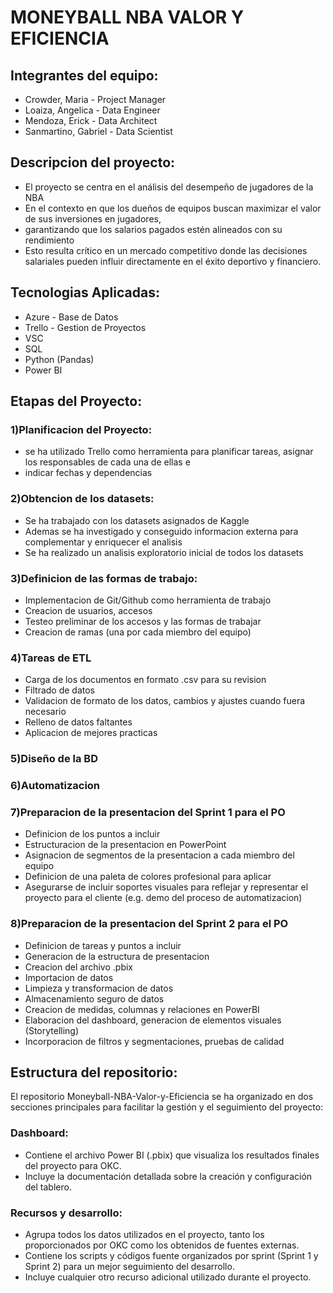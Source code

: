 # MONEYBALL NBA VALOR Y EFICIENCIA

## Integrantes del equipo: 
- Crowder, Maria - Project Manager 
- Loaiza, Angelica - Data Engineer
- Mendoza, Erick - Data Architect
- Sanmartino, Gabriel - Data Scientist

## Descripcion del proyecto:

- El proyecto se centra en el análisis del desempeño de jugadores de la NBA
- En el contexto en que los dueños de equipos buscan maximizar el valor de sus inversiones en jugadores, 
- garantizando que los salarios pagados estén alineados con su rendimiento
- Esto resulta crítico en un mercado competitivo donde las decisiones salariales pueden influir directamente en el éxito deportivo y financiero.

## Tecnologias Aplicadas:

- Azure - Base de Datos
- Trello - Gestion de Proyectos
- VSC
- SQL
- Python (Pandas)
- Power BI


## Etapas del Proyecto:
### 1)Planificacion del Proyecto: 
- se ha utilizado Trello como herramienta para planificar tareas, asignar los responsables de cada una de ellas e
- indicar fechas y dependencias

### 2)Obtencion de los datasets:
- Se ha trabajado con los datasets asignados de Kaggle
- Ademas se ha investigado y conseguido informacion externa para complementar y enriquecer el analisis
- Se ha realizado un analisis exploratorio inicial de todos los datasets

### 3)Definicion de las formas de trabajo:
- Implementacion de Git/Github como herramienta de trabajo
- Creacion de usuarios, accesos
- Testeo preliminar de los accesos y las formas de trabajar
- Creacion de ramas (una por cada miembro del equipo)

### 4)Tareas de ETL
- Carga de los documentos en formato .csv para su revision
- Filtrado de datos
- Validacion de formato de los datos, cambios y ajustes cuando fuera necesario
- Relleno de datos faltantes
- Aplicacion de mejores practicas

### 5)Diseño de la BD

### 6)Automatizacion

### 7)Preparacion de la presentacion del Sprint 1 para el PO
- Definicion de los puntos a incluir
- Estructuracion de la presentacion en PowerPoint
- Asignacion de segmentos de la presentacion a cada miembro del equipo
- Definicion de una paleta de colores profesional para aplicar
- Asegurarse de incluir soportes visuales para reflejar y representar el proyecto para el cliente (e.g. demo del proceso de automatizacion)

### 8)Preparacion de la presentacion del Sprint 2 para el PO
- Definicion de tareas y puntos a incluir
- Generacion de la estructura de presentacion 
- Creacion del archivo .pbix
- Importacion de datos
- Limpieza y transformacion de datos
- Almacenamiento seguro de datos
- Creacion de medidas, columnas y relaciones en PowerBI
- Elaboracion del dashboard, generacion de elementos visuales (Storytelling)
- Incorporacion de filtros y segmentaciones, pruebas de calidad


## Estructura del repositorio:
El repositorio Moneyball-NBA-Valor-y-Eficiencia se ha organizado en dos secciones principales para facilitar la gestión y el seguimiento del proyecto:

###	Dashboard:
- Contiene el archivo Power BI (.pbix) que visualiza los resultados finales del proyecto para OKC.
- Incluye la documentación detallada sobre la creación y configuración del tablero.


###	Recursos y desarrollo:
- Agrupa todos los datos utilizados en el proyecto, tanto los proporcionados por OKC como los obtenidos de fuentes externas.
- Contiene los scripts y códigos fuente organizados por sprint (Sprint 1 y Sprint 2) para un mejor seguimiento del desarrollo.
- Incluye cualquier otro recurso adicional utilizado durante el proyecto.


  

  


